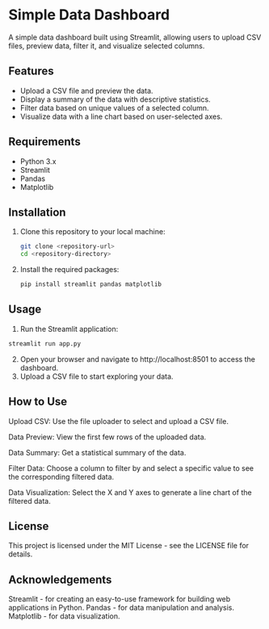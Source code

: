 # Simple Data Dashboard

A simple data dashboard built using Streamlit, allowing users to upload CSV files, preview data, filter it, and visualize selected columns.

## Features

- Upload a CSV file and preview the data.
- Display a summary of the data with descriptive statistics.
- Filter data based on unique values of a selected column.
- Visualize data with a line chart based on user-selected axes.

## Requirements

- Python 3.x
- Streamlit
- Pandas
- Matplotlib

## Installation

1. Clone this repository to your local machine:
   ```bash
   git clone <repository-url>
   cd <repository-directory>

2. Install the required packages:
   ```bash
   pip install streamlit pandas matplotlib

## Usage

1. Run the Streamlit application:
  ```bash
  streamlit run app.py
  ```
2. Open your browser and navigate to http://localhost:8501 to access the dashboard.
3. Upload a CSV file to start exploring your data.

## How to Use
Upload CSV: Use the file uploader to select and upload a CSV file.

Data Preview: View the first few rows of the uploaded data.

Data Summary: Get a statistical summary of the data.

Filter Data: Choose a column to filter by and select a specific value to see the corresponding filtered data.

Data Visualization: Select the X and Y axes to generate a line chart of the filtered data.

## License
This project is licensed under the MIT License - see the LICENSE file for details.

## Acknowledgements
Streamlit - for creating an easy-to-use framework for building web applications in Python.
Pandas - for data manipulation and analysis.
Matplotlib - for data visualization.
